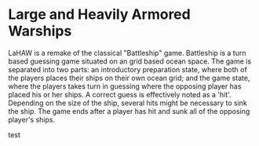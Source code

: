 # Large and Heavily Armored Warships

LaHAW is a remake of the classical "Battleship" game. Battleship is a turn based guessing game situated on an grid based ocean space. The game is separated into two parts: an introductory preparation state, where both of the players places their ships on their own ocean grid; and the game state, where the players takes turn in guessing where the opposing player has placed his or her ships. A correct guess is effectively noted as a 'hit'. Depending on the size of the ship, several hits might be necessary to sink the ship. The game ends after a player has hit and sunk all of the opposing player's ships.

test
